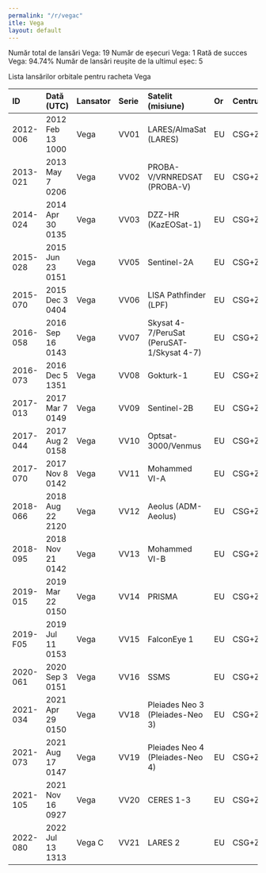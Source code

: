 ```yaml
---
permalink: "/r/vegac"
itle: Vega
layout: default
---
```


Număr total de lansări Vega: 19
Număr de eșecuri Vega: 1
Rată de succes Vega: 94.74%
Număr de lansări reușite de la ultimul eșec: 5

Lista lansărilor orbitale pentru racheta Vega


| ID       | Dată (UTC)       | Lansator   | Serie   | Satelit (misiune)                         | Or   | Centru   | R   |
|:---------|:-----------------|:-----------|:--------|:------------------------------------------|:-----|:---------|:----|
| 2012-006 | 2012 Feb 13 1000 | Vega       | VV01    | LARES/AlmaSat (LARES)                     | EU   | CSG+ZLV  | S   |
| 2013-021 | 2013 May  7 0206 | Vega       | VV02    | PROBA-V/VRNREDSAT (PROBA-V)               | EU   | CSG+ZLV  | S   |
| 2014-024 | 2014 Apr 30 0135 | Vega       | VV03    | DZZ-HR (KazEOSat-1)                       | EU   | CSG+ZLV  | S   |
| 2015-028 | 2015 Jun 23 0151 | Vega       | VV05    | Sentinel-2A                               | EU   | CSG+ZLV  | S   |
| 2015-070 | 2015 Dec  3 0404 | Vega       | VV06    | LISA Pathfinder (LPF)                     | EU   | CSG+ZLV  | S   |
| 2016-058 | 2016 Sep 16 0143 | Vega       | VV07    | Skysat 4-7/PeruSat (PeruSAT-1/Skysat 4-7) | EU   | CSG+ZLV  | S   |
| 2016-073 | 2016 Dec  5 1351 | Vega       | VV08    | Gokturk-1                                 | EU   | CSG+ZLV  | S   |
| 2017-013 | 2017 Mar  7 0149 | Vega       | VV09    | Sentinel-2B                               | EU   | CSG+ZLV  | S   |
| 2017-044 | 2017 Aug  2 0158 | Vega       | VV10    | Optsat-3000/Venmus                        | EU   | CSG+ZLV  | S   |
| 2017-070 | 2017 Nov  8 0142 | Vega       | VV11    | Mohammed VI-A                             | EU   | CSG+ZLV  | S   |
| 2018-066 | 2018 Aug 22 2120 | Vega       | VV12    | Aeolus (ADM-Aeolus)                       | EU   | CSG+ZLV  | S   |
| 2018-095 | 2018 Nov 21 0142 | Vega       | VV13    | Mohammed VI-B                             | EU   | CSG+ZLV  | S   |
| 2019-015 | 2019 Mar 22 0150 | Vega       | VV14    | PRISMA                                    | EU   | CSG+ZLV  | S   |
| 2019-F05 | 2019 Jul 11 0153 | Vega       | VV15    | FalconEye 1                               | EU   | CSG+ZLV  | F   |
| 2020-061 | 2020 Sep  3 0151 | Vega       | VV16    | SSMS                                      | EU   | CSG+ZLV  | S   |
| 2021-034 | 2021 Apr 29 0150 | Vega       | VV18    | Pleiades Neo 3 (Pleiades-Neo 3)           | EU   | CSG+ZLV  | S   |
| 2021-073 | 2021 Aug 17 0147 | Vega       | VV19    | Pleiades Neo 4 (Pleiades-Neo 4)           | EU   | CSG+ZLV  | S   |
| 2021-105 | 2021 Nov 16 0927 | Vega       | VV20    | CERES 1-3                                 | EU   | CSG+ZLV  | S   |
| 2022-080 | 2022 Jul 13 1313 | Vega C     | VV21    | LARES 2                                   | EU   | CSG+ZLV  | S   |

